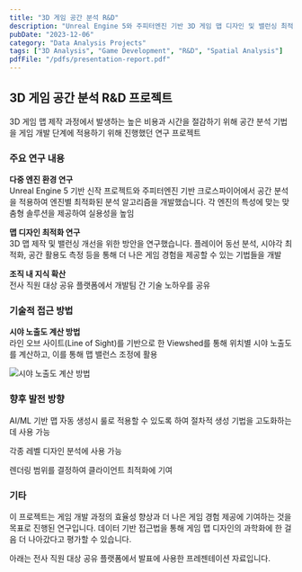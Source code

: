 ```yaml
---
title: "3D 게임 공간 분석 R&D"
description: "Unreal Engine 5와 주피터엔진 기반 3D 게임 맵 디자인 및 밸런싱 최적화를 위한 공간 분석 연구"
pubDate: "2023-12-06"
category: "Data Analysis Projects"
tags: ["3D Analysis", "Game Development", "R&D", "Spatial Analysis"]
pdfFile: "/pdfs/presentation-report.pdf"
---
```


## 3D 게임 공간 분석 R&D 프로젝트

3D 게임 맵 제작 과정에서 발생하는 높은 비용과 시간을 절감하기 위해 공간 분석 기법을 게임 개발 단계에 적용하기 위해 진행했던 연구 프로젝트

### 주요 연구 내용

**다중 엔진 환경 연구**  
Unreal Engine 5 기반 신작 프로젝트와 주피터엔진 기반 크로스파이어에서 공간 분석을 적용하여 엔진별 최적화된 분석 알고리즘을 개발했습니다. 각 엔진의 특성에 맞는 맞춤형 솔루션을 제공하여 실용성을 높임

**맵 디자인 최적화 연구**  
3D 맵 제작 및 밸런싱 개선을 위한 방안을 연구했습니다. 플레이어 동선 분석, 시야각 최적화, 공간 활용도 측정 등을 통해 더 나은 게임 경험을 제공할 수 있는 기법들을 개발

**조직 내 지식 확산**  
전사 직원 대상 공유 플랫폼에서 개발팀 간 기술 노하우를 공유



### 기술적 접근 방법

**시야 노출도 계산 방법**  
라인 오브 사이트(Line of Sight)를 기반으로 한 Viewshed를 통해 위치별 시야 노출도를 계산하고, 이를 통해 맵 밸런스 조정에 활용

![시야 노출도 계산 방법](/projects/attachment/sight.png)



### 향후 발전 방향

AI/ML 기반 맵 자동 생성시 룰로 적용할 수 있도록 하여 절차적 생성 기법을 고도화하는 데 사용 가능

각종 레벨 디자인 분석에 사용 가능

렌더링 범위를 결정하여 클라이언트 최적화에 기여



### 기타  

이 프로젝트는 게임 개발 과정의 효율성 향상과 더 나은 게임 경험 제공에 기여하는 것을 목표로 진행된 연구입니다. 데이터 기반 접근법을 통해 게임 맵 디자인의 과학화에 한 걸음 더 나아갔다고 평가할 수 있습니다.

아래는 전사 직원 대상 공유 플랫폼에서 발표에 사용한 프레젠테이션 자료입니다.
